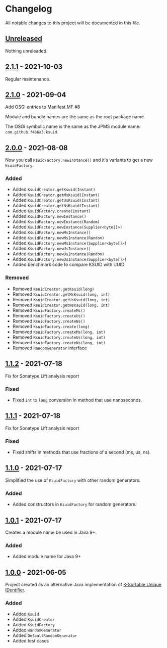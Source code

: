 # Changelog

All notable changes to this project will be documented in this file.

## [Unreleased]

Nothing unreleaded.

## [2.1.1] - 2021-10-03

Regular maintenance.

## [2.1.0] - 2021-09-04

Add OSGi entries to Manifest.MF #8

Module and bundle names are the same as the root package name.

The OSGi symbolic name is the same as the JPMS module name: `com.github.f4b6a3.ksuid`.

## [2.0.0] - 2021-08-08

Now you call `KsuidFactory.newInstance()` and it's variants to get a new `KsuidFactory`.

### Added

-   Added `KsuidCreator.getKsuid(Instant)`
-   Added `KsuidCreator.getMsKsuid(Instant)`
-   Added `KsuidCreator.getUsKsuid(Instant)`
-   Added `KsuidCreator.getNsKsuid(Instant)`
-   Added `KsuidFactory.create(Instant)`
-   Added `KsuidFactory.newInstance()`
-   Added `KsuidFactory.newInstance(Random)`
-   Added `KsuidFactory.newInstance(Supplier<byte[]>)`
-   Added `KsuidFactory.newMsInstance()`
-   Added `KsuidFactory.newMsInstance(Random)`
-   Added `KsuidFactory.newMsInstance(Supplier<byte[]>)`
-   Added `KsuidFactory.newUsInstance()`
-   Added `KsuidFactory.newUsInstance(Random)`
-   Added `KsuidFactory.newUsInstance(Supplier<byte[]>)`
-   Added benchmark code to compare KSUID with UUID

### Removed

-   Removed `KsuidCreator.getKsuid(long)`
-   Removed `KsuidCreator.getMsKsuid(long, int)`
-   Removed `KsuidCreator.getUsKsuid(long, int)`
-   Removed `KsuidCreator.getNsKsuid(long, int)`
-   Removed `KsuidFactory.createMs()`
-   Removed `KsuidFactory.createUs()`
-   Removed `KsuidFactory.createNs()`
-   Removed `KsuidFactory.create(long)`
-   Removed `KsuidFactory.createMs(long, int)`
-   Removed `KsuidFactory.createUs(long, int)`
-   Removed `KsuidFactory.createNs(long, int)`
-   Removed `RandomGenerator` interface

## [1.1.2] - 2021-07-18

Fix for Sonatype Lift analysis report

### Fixed

-   Fixed `int` to `long` conversion in method that use nanoseconds.

## [1.1.1] - 2021-07-18

Fix for Sonatype Lift analysis report

### Fixed

-   Fixed shifts in methods that use fractions of a second (ms, us, ns).

## [1.1.0] - 2021-07-17

Simplified the use of `KsuidFactory` with other random generators.

### Added

-   Added constructors in `KsuidFactory` for random generators.

## [1.0.1] - 2021-07-17

Creates a module name be used in Java 9+.

### Added

-   Added module name for Java 9+

## [1.0.0] - 2021-06-05

Project created as an alternative Java implementation of [K-Sortable Unique IDentifier](https://github.com/segmentio/ksuid).

### Added

-   Added `Ksuid`
-   Added `KsuidCreator`
-   Added `KsuidFactory`
-   Added `RandomGenerator`
-   Added `DefaultRandomGenerator`
-   Added test cases

[unreleased]: https://github.com/f4b6a3/ksuid-creator/compare/ksuid-creator-2.1.1...HEAD
[2.1.1]: https://github.com/f4b6a3/ksuid-creator/compare/ksuid-creator-2.1.0...ksuid-creator-2.1.1
[2.1.0]: https://github.com/f4b6a3/ksuid-creator/compare/ksuid-creator-2.0.0...ksuid-creator-2.1.0
[2.0.0]: https://github.com/f4b6a3/ksuid-creator/compare/ksuid-creator-1.1.2...ksuid-creator-2.0.0
[1.1.2]: https://github.com/f4b6a3/ksuid-creator/compare/ksuid-creator-1.1.1...ksuid-creator-1.1.2
[1.1.1]: https://github.com/f4b6a3/ksuid-creator/compare/ksuid-creator-1.1.0...ksuid-creator-1.1.1
[1.1.0]: https://github.com/f4b6a3/ksuid-creator/compare/ksuid-creator-1.0.1...ksuid-creator-1.1.0
[1.0.1]: https://github.com/f4b6a3/ksuid-creator/compare/ksuid-creator-1.0.0...ksuid-creator-1.0.1
[1.0.0]: https://github.com/f4b6a3/ksuid-creator/releases/tag/ksuid-creator-1.0.0
